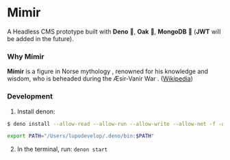 # Mimir
A Headless CMS prototype built with **Deno** 🦕, **Oak** 🌳, **MongoDB** 🍃 (**JWT** will be added in the future).

### Why Mímir

**Mímir**  is a figure in  Norse mythology , renowned for his knowledge and wisdom, who is beheaded during the  Æsir-Vanir War . ([Wikipedia](https://en.wikipedia.org/wiki/M%C3%ADmir))

### Development

1. Install denon:
```bash
$ deno install --allow-read --allow-run --allow-write --allow-net -f -q --unstable https://deno.land/x/denon@2.3.1/denon.ts

export PATH="/Users/lupodevelop/.deno/bin:$PATH"
```
2. In the terminal, run: `denon start`
